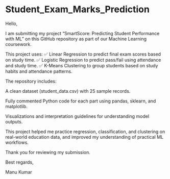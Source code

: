 # Student_Exam_Marks_Prediction

Hello,

I am submitting my project “SmartScore: Predicting Student Performance with ML” on this GitHub repository as part of our Machine Learning coursework.

This project uses:
✅ Linear Regression to predict final exam scores based on study time.
✅ Logistic Regression to predict pass/fail using attendance and study time.
✅ K-Means Clustering to group students based on study habits and attendance patterns.

The repository includes:

A clean dataset (student_data.csv) with 25 sample records.

Fully commented Python code for each part using pandas, sklearn, and matplotlib.

Visualizations and interpretation guidelines for understanding model outputs.

This project helped me practice regression, classification, and clustering on real-world education data, and improved my understanding of practical ML workflows.

Thank you for reviewing my submission.

Best regards,

Manu Kumar

